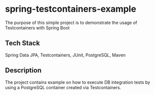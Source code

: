 # spring-testcontainers-example

The purpose of this simple project is to demonstrate the usage of Testcontainers with Spring Boot

## Tech Stack

Spring Data JPA, Testcontainers, JUnit, PostgreSQL, Maven

## Description

The project contains example on how to execute DB integration tests by using a PostgreSQL 
container created via Testcontainers.